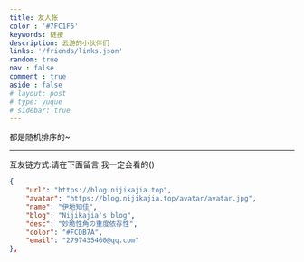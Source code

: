 ```yaml
---
title: 友人帐
color : '#7FC1F5'
keywords: 链接
description: 云游的小伙伴们
links: '/friends/links.json'
random: true
nav : false
comment : true
aside : false
# layout: post
# type: yuque
# sidebar: true
---
```


<YunLinks :links="frontmatter.links" :random="frontmatter.random" />


都是随机排序的~

---
互友链方式:请在下面留言,我一定会看的()
```json
{
    "url": "https://blog.nijikajia.top",
    "avatar": "https://blog.nijikajia.top/avatar/avatar.jpg",
    "name": "伊地知佳",
    "blog": "Nijikajia's blog",
    "desc": "妙脆性角の重度依存性",
    "color": "#FCDB7A",
    "email": "2797435460@qq.com"
},
```